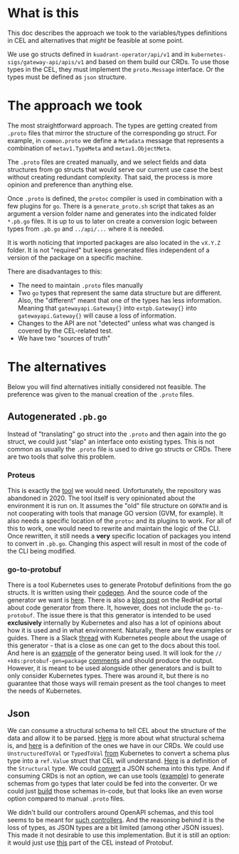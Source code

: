 # What is this
This doc describes the approach we took to the variables/types definitions in CEL and alternatives that _might_ be feasible at some point.

We use go structs defined in `kuadrant-operator/api/v1` and in `kubernetes-sigs/gateway-api/apis/v1` and based on them build our CRDs. To use those types in the CEL, they must implement the `proto.Message` interface. Or the types must be defined as `json` structure.

# The approach we took
The most straightforward approach. The types are getting created from `.proto` files that mirror the structure of the corresponding go struct. For example, in `common.proto` we define a `Metadata` message that represents a combination of `metav1.TypeMeta` and `metav1.ObjectMeta`.

The `.proto` files are created manually, and we select fields and data structures from go structs that would serve our current use case the best without creating redundant complexity. That said, the process is more opinion and preference than anything else.

Once `.proto` is defined, the `protoc` compiler is used in combination with a few plugins for `go`. There is a `generate_proto.sh` script that takes as an argument a version folder name and generates into the indicated folder `*.pb.go` files. It is up to us to later on create a conversion logic between types from `.pb.go` and `../api/...` where it is needed.

It is worth noticing that imported packages are also located in the `vX.Y.Z` folder. It is not "required" but keeps generated files independent of a version of the package on a specific machine.

There are disadvantages to this:
* The need to maintain `.proto` files manually
* Two `go` types that represent the same data structure but are different. Also, the "different" meant that one of the types has less information. Meaning that `gatewayapi.Gateway{}` into `extpb.Gateway{}` into `gatewayapi.Gateway{}` will cause a loss of information.
* Changes to the API are not "detected" unless what was changed is covered by the CEL-related test.
* We have two "sources of truth"

# The alternatives
Below you will find alternatives initially considered not feasible. The preference was given to the manual creation of the `.proto` files.

## Autogenerated `.pb.go`
Instead of "translating" go struct into the `.proto` and then again into the go struct, we could just "slap" an interface onto existing types. This is not common as usually the `.proto` file is used to drive go structs or CRDs. There are two tools that solve this problem.

### Proteus
This is exactly the [tool](https://github.com/src-d/proteus) we would need. Unfortunately, the repository was abandoned in 2020.
The tool itself is very opinionated about the environment it is run on. It assumes the "old" file structure on `GOPATH` and is not cooperating with tools that manage GO version (GVM, for example).
It also needs a specific location of the `protoc` and its plugins to work. For all of this to work, one would need to rewrite and maintain the logic of the CLI.
Once rewritten, it still needs a **very** specific location of packages you intend to convert in `.pb.go`. Changing this aspect will result in most of the code of the CLI being modified.

### go-to-protobuf
There is a tool Kubernetes uses to generate Protobuf definitions from the go structs. It is written using their [codegen](https://github.com/kubernetes/code-generator/tree/master). And the source code of the generator we want is [here](https://github.com/kubernetes/kubernetes/tree/master/staging/src/k8s.io/code-generator/cmd/go-to-protobuf). There is also a [blog post](https://www.redhat.com/en/blog/kubernetes-deep-dive-code-generation-customresources) on the RedHat portal about code generator from there. It, however, does not include the `go-to-protobuf`. The issue there is that this generator is intended to be used **exclusively** internally by Kubernetes and also has a lot of opinions about how it is used and in what environment. Naturally, there are few examples or guides. There is a Slack [thread](https://kubernetes.slack.com/archives/C0EG7JC6T/p1745846263805269) with Kubernetes people about the usage of this generator - that is a close as one can get to the docs about this tool. And here is an [example](https://github.com/search?q=repo%3Akubernetes%2Fkubernetes+protoc-gen-gogo&type=code) of the generator being used. It will look for the `// +k8s:protobuf-gen=package` [comments](https://github.com/search?q=repo%3Akubernetes%2Fkubernetes+k8s%3Aproto&type=code&p=1) and should produce the output. However, it is meant to be used alongside other generators and is built to only consider Kubernetes types. There was around it, but there is no guarantee that those ways will remain present as the tool changes to meet the needs of Kubernetes.

## Json
We can consume a structural schema to tell CEL about the structure of the data and allow it to be parsed. [Here](https://kubernetes.io/blog/2019/06/19/kubernetes-1-15-release-announcement/#:~:text=In%20this%20direction%2C%20we%20have,beta:%20CustomResourceDefinition%20Webhook%20Conversion) is more about what structural schema is, and [here](https://swagger.io/specification/) is a definition of the ones we have in our CRDs. We could use `UnstructuredToVal` or `TypedToVal` [from](https://github.com/kubernetes/kubernetes/tree/master/staging/src/k8s.io/apiserver/pkg/cel/common) Kubernetes to convert a schema plus type into a `ref.Value` struct that CEL will understand. [Here](https://github.com/kubernetes/kubernetes/blob/cf6cc0f5d7a9c15e7843fb46ceb77db10550d08f/staging/src/k8s.io/apiextensions-apiserver/pkg/apiserver/schema/structural.go) is a definition of the `Structural` type. We could [convert](https://github.com/search?q=repo%3Akubernetes%2Fkubernetes+JSONSchemaProps+&type=code&p=2) a JSON schema into this type. And if consuming CRDs is not an option, we can use tools ([example](https://github.com/invopop/jsonschema/tree/main)) to generate schemas from go types that later could be fed into the converter. Or we could just [build](https://github.com/search?q=repo%3Akubernetes%2Fkubernetes+OpenAPIV3Schema%3A+%26apiextensionsv1.JSONSchemaProps%7B+&type=code) those schemas in-code, but that looks like an even worse option compared to manual `.proto` files.

We didn't build our controllers around OpenAPI schemas, and this tool seems to be meant for [such controllers](https://github.com/kubernetes/kubernetes/blob/master/staging/src/k8s.io/apiextensions-apiserver/pkg/controller/openapiv3/controller.go). And the reasoning behind it is the loss of types, as JSON types are a bit limited (among other JSON issues). This made it not desirable to use this implementation. But it is still an option: it would just use [this](https://github.com/google/cel-spec/blob/master/doc/langdef.md#json-data-conversion) part of the CEL instead of Protobuf.  










